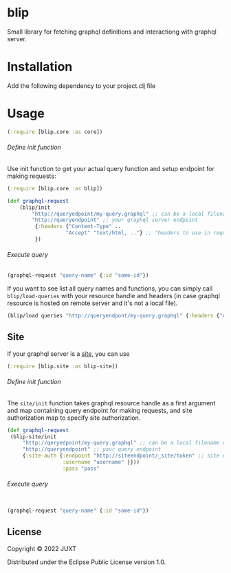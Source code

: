 # blip

Small library for fetching graphql definitions and interactiong with graphql server.

# Installation

Add the following dependency to your project.clj file

# Usage

```clj
(:require [blip.core :as core])
```

###### Define init function

Use init function to get your actual query function and setup endpoint for making requests: 

```clj
(:require [blip.core :as blip])
```

```clj
(def graphql-request 
	(blip/init 
		"http://queryedpoint/my-query.graphql" ;; can be a local filename or remote URI
		"http://queryendpoint" ;; your graphql server endpoint
		 {:headers {"Content-Type" ..
	               "Accept" "text/html, .."} ;; "headers to use in requests, eq actuall query/mutation requests"
		 })
```

###### Execute query

```clj
(graphql-request "query-name" {:id "some-id"}) 
```

If you want to see list all query names and functions, you can simply call `blip/load-queries` with your resource handle and headers (in case graphql resource is hosted on remote server and it's not a local file).

```clj
(blip/load queries "http://queryendpont/my-query.graphql" {:headers {"Accept" "text/html"}})) ;; 
```


## Site 

If your graphql server is a [site](https://github.com/juxt/site), you can use 

```clj
(:require [blip.site :as blip-site])

```
###### Define init function

The `site/init` function takes graphql resource handle as a first argument and map containing query endpoint for making requests, and site authorization map to specify site authorization.

```clj
(def graphql-request
 (blip-site/init
	 "http://qeryedpoint/my-query.graphql" ;; can be a local filename or remote URI"
	 "http://queryendpoint" ;; your query endpoint
	 {:site-auth {:endpoint "http://siteendpoint/_site/token" ;; site endpoint to retrieve a token
                  :username "username" }}))
	              :pass "pass"
```

###### Execute query

```clj

(graphql-request "query-name" {:id "some-id"}) 

```

## License

Copyright © 2022 JUXT

Distributed under the Eclipse Public License version 1.0.
